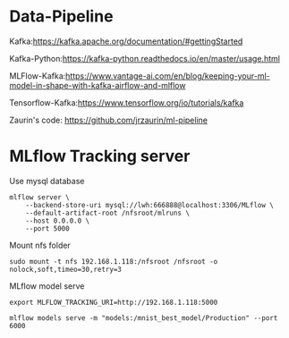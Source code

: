 # Data-Pipeline
Kafka:https://kafka.apache.org/documentation/#gettingStarted

Kafka-Python:https://kafka-python.readthedocs.io/en/master/usage.html

MLFlow-Kafka:https://www.vantage-ai.com/en/blog/keeping-your-ml-model-in-shape-with-kafka-airflow-and-mlflow

Tensorflow-Kafka:https://www.tensorflow.org/io/tutorials/kafka

Zaurin's code: https://github.com/jrzaurin/ml-pipeline



# MLflow Tracking server

Use mysql database

```shell
mlflow server \
    --backend-store-uri mysql://lwh:666888@localhost:3306/MLflow \
    --default-artifact-root /nfsroot/mlruns \
    --host 0.0.0.0 \
    --port 5000
```

Mount nfs folder

```shell
sudo mount -t nfs 192.168.1.118:/nfsroot /nfsroot -o nolock,soft,timeo=30,retry=3
```

MLflow model serve

```shell
export MLFLOW_TRACKING_URI=http://192.168.1.118:5000

mlflow models serve -m "models:/mnist_best_model/Production" --port 6000
```

